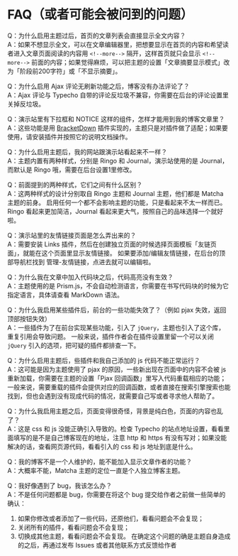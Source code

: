 # FAQ（或者可能会被问到的问题）

Q：为什么启用主题过后，首页的文章列表会直接显示全文内容？<br />
A：如果不想显示全文，可以在文章编辑器里，把想要显示在首页的内容和希望读者进入文章页面阅读的内容用 `<!--more-->` 隔开，这样首页就只会显示 `<!--more-->` 前面的内容；如果觉得麻烦，可以把主题的设置「文章摘要显示模式」改为「阶段前200字符」或「不显示摘要」。

Q：为什么启用 Ajax 评论无刷新功能之后，博客没有办法评论了？<br />
A：Ajax 评论与 Typecho 自带的评论反垃圾不兼容，你需要在后台的评论设置里关掉反垃圾。

Q：演示站里有下拉框和 NOTICE 这样的组件，怎样才能用到我的博客文章里？<br />
A：这些功能是用 [BracketDown](https://github.com/BigCoke233/typecho-plugin-BracketDown) 插件实现的，主题只是对插件做了适配；如果要使用，请安装插件并按照它的说明文档操作。

Q：为什么启用主题后，我的网站跟演示站看起来不一样？<br />
A：主题内置有两种样式，分别是 Ringo 和 Journal，演示站使用的是 Journal，而默认是 Ringo 哦，需要在后台设置1里修改。

Q：前面提到的两种样式，它们之间有什么区别？<br />
A：这两种样式的设计分别取自 Ringo 主题和 Journal 主题，他们都是 Matcha 主题的前身。
启用任何一个都不会影响主题的功能，只是看起来不太一样而已。Ringo 看起来更加简洁，Journal 看起来更大气，按照自己的品味选择一个就好啦。

Q：演示站里的友情链接页面是怎么弄出来的？<br />
A：需要安装 Links 插件，然后在创建独立页面的时候选择页面模板「友链页面」，就能在这个页面里显示友情链接。
如果要添加/编辑友情链接，在后台的顶部导航栏找到 管理-友情链接，点进去就可以编辑啦。

Q：为什么我在文章中加入代码块之后，代码高亮没有生效？<br />
A：主题使用的是 Prism.js，不会自动检测语言，你需要在书写代码块的时候为它指定语言，具体请查看 MarkDown 语法。

Q：为什么我启用某些插件后，前台的一些功能失效了？（例如 pjax 失效，返回顶部按钮失效）<br />
A：一些插件为了在前台实现某些功能，引入了 `jQuery`，主题也引入了这个库，重复引用会导致问题。
一般来说，插件作者会在插件设置里留一个可以关闭 `jQuery` 引入的选项，把可疑的插件都排查一下。

Q：为什么启用主题后，些插件和我自己添加的 js 代码不能正常运行？<br />
A：这可能是因为主题使用了 pjax 的原因，一些新出现在页面中的内容不会被 js 重新加载，你需要在主题的设置「Pjax 回调函数」里写入代码重载相应的功能；一般来说，需要重载的插件会提供对应的回调函数，或者直接在搜索引擎搜索也能找到，但也会遇到没有现成代码的情况，就需要自己写或者寻求他人帮助了。

Q：为什么我启用主题之后，页面变得很奇怪，背景是纯白色，页面的内容也乱了？<br />
A：这是 css 和 js 没能正确引入导致的。检查 Typecho 的站点地址设置，看看里面填写的是不是自己博客现在的地址，注意 http 和 https 有没有写对；如果没能解决的话，查看网页源代码，看看引入的 css 和 js 地址到底是什么。

Q：我的博客不是一个人维护的，能不能加入显示文章作者的功能？<br />
A：大概率不能，Matcha 主题的定位一直是个人独立博客主题。

Q：我好像遇到了 bug，我该怎么办？<br />
A：不是任何问题都是 bug，你需要在将这个 bug 提交给作者之前做一些简单的确认：
1. 如果你修改或者添加了一些代码，还原他们，看看问题会不会复现；
2. 关闭所有的插件，看看问题会不会复现；
3. 切换成其他主题，看看问题会不会复现。
在确定这个问题的确是主题自身造成的之后，再通过发布 Issues 或者其他联系方式反馈给作者